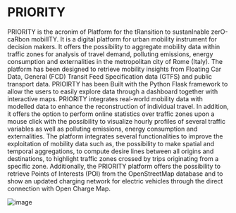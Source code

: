 # PRIORITY
PRIORITY is the acronim of Platform for the tRansition to sustanInable zerO-caRbon mobilITY. 
It is a digital platform for urban mobility instrument for decision makers. It offers the possibility to aggregate mobility data within traffic zones for analysis of travel demand, polluting emissions, energy consumption and externalities in the metropolitan city of Rome (Italy). The platform has been designed to retrieve mobility insights from Floating Car Data, General (FCD) Transit Feed Specification data (GTFS) and public transport data. 
PRIOIRTY has been Built with the Python Flask framework to allow the users to easily explore data through a dashboard together with interactive maps. PRIORITY integrates real-world mobility data with modelled data to enhance the reconstruction of individual travel. In addition, it offers the option to perform online statistics over traffic zones upon a mouse click with the possibility to visualize hourly profiles of several traffic variables as well as polluting emissions, energy consumption and externalities. The platform integrates several functionalities to improve the exploitation of mobility data such as, the possibility to make spatial and temporal aggregations, to compute desire lines between all origins and destinations, to highlight traffic zones crossed by trips originating from a specific zone. Additionally, the PRIORITY platform offers the possibility to retrieve Points of Interests (POI) from the OpenStreetMap database and to show an updated charging network for electric vehicles through the direct connection with Open Charge Map.


![image](https://github.com/user-attachments/assets/7716d40d-8efa-41cd-a42e-a71f3c99d08b)
